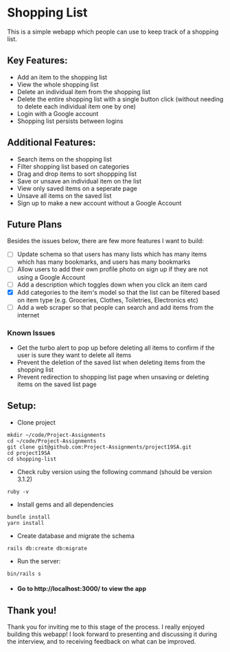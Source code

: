 # Shopping List
This is a simple webapp which people can use to keep track of a shopping list.

## Key Features:
- Add an item to the shopping list
- View the whole shopping list
- Delete an individual item from the shopping list
- Delete the entire shopping list with a single button click (without needing to delete each individual item one by one) 
- Login with a Google account
- Shopping list persists between logins

## Additional Features:
- Search items on the shopping list
- Filter shopping list based on categories
- Drag and drop items to sort shoppping list
- Save or unsave an individual item on the list
- View only saved items on a seperate page
- Unsave all items on the saved list
- Sign up to make a new account without a Google Account

## Future Plans
Besides the issues below, there are few more features I want to build:
- [ ] Update schema so that users has many lists which has many items which has many bookmarks, and users has many bookmarks
- [ ] Allow users to add their own profile photo on sign up if they are not using a Google Account
- [ ] Add a description which toggles down when you click an item card
- [x] Add categories to the item's model so that the list can be filtered based on item type (e.g. Groceries, Clothes, Toiletries, Electronics etc)
- [ ] Add a web scraper so that people can search and add items from the internet

### Known Issues
- Get the turbo alert to pop up before deleting all items to confirm if the user is sure they want to delete all items
- Prevent the deletion of the saved list when deleting items from the shopping list
- Prevent redirection to shopping list page when unsaving or deleting items on the saved list page

## Setup:
- Clone project
```
mkdir ~/code/Project-Assignments
cd ~/code/Project-Assignments
git clone git@github.com:Project-Assignments/project19SA.git
cd project19SA
cd shopping-list
```
- Check ruby version using the following command (should be version 3.1.2)
```
ruby -v
```
- Install gems and all dependencies
```
bundle install
yarn install
```
- Create database and migrate the schema
```
rails db:create db:migrate 
```
- Run the server:
```
bin/rails s
```
- #### Go to http://localhost:3000/ to view the app

## Thank you!
Thank you for inviting me to this stage of the process. I really enjoyed building this webapp! I look forward to presenting and discussing it during the interview, and to receiving feedback on what can be improved.
 
 
